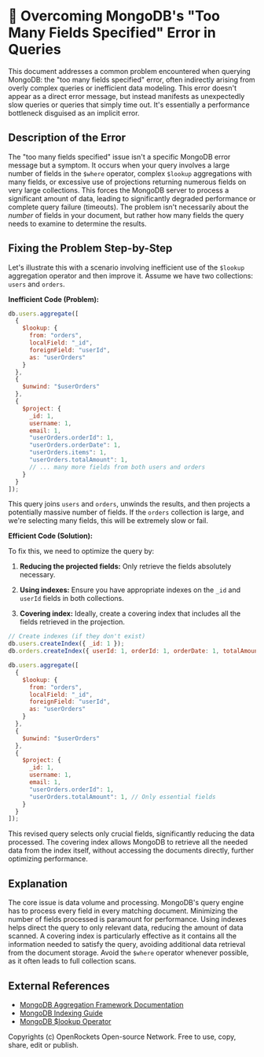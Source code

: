# 🐞 Overcoming MongoDB's "Too Many Fields Specified" Error in Queries


This document addresses a common problem encountered when querying MongoDB: the "too many fields specified" error, often indirectly arising from overly complex queries or inefficient data modeling. This error doesn't appear as a direct error message, but instead manifests as unexpectedly slow queries or queries that simply time out.  It's essentially a performance bottleneck disguised as an implicit error.


## Description of the Error

The "too many fields specified" issue isn't a specific MongoDB error message but a symptom.  It occurs when your query involves a large number of fields in the `$where` operator, complex `$lookup` aggregations with many fields, or excessive use of projections returning numerous fields on very large collections.  This forces the MongoDB server to process a significant amount of data, leading to significantly degraded performance or complete query failure (timeouts).  The problem isn't necessarily about the *number* of fields in your document, but rather how many fields the query needs to examine to determine the results.


## Fixing the Problem Step-by-Step

Let's illustrate this with a scenario involving inefficient use of the `$lookup` aggregation operator and then improve it.  Assume we have two collections: `users` and `orders`.

**Inefficient Code (Problem):**

```javascript
db.users.aggregate([
  {
    $lookup: {
      from: "orders",
      localField: "_id",
      foreignField: "userId",
      as: "userOrders"
    }
  },
  {
    $unwind: "$userOrders"
  },
  {
    $project: {
      _id: 1,
      username: 1,
      email: 1,
      "userOrders.orderId": 1,
      "userOrders.orderDate": 1,
      "userOrders.items": 1,
      "userOrders.totalAmount": 1,
      // ... many more fields from both users and orders
    }
  }
]);
```

This query joins `users` and `orders`, unwinds the results, and then projects a potentially massive number of fields.  If the `orders` collection is large, and we're selecting many fields, this will be extremely slow or fail.


**Efficient Code (Solution):**

To fix this, we need to optimize the query by:

1. **Reducing the projected fields:** Only retrieve the fields absolutely necessary.

2. **Using indexes:** Ensure you have appropriate indexes on the `_id` and `userId` fields in both collections.

3. **Covering index:** Ideally, create a covering index that includes all the fields retrieved in the projection.


```javascript
// Create indexes (if they don't exist)
db.users.createIndex({ _id: 1 });
db.orders.createIndex({ userId: 1, orderId: 1, orderDate: 1, totalAmount: 1 }); //Covering index example

db.users.aggregate([
  {
    $lookup: {
      from: "orders",
      localField: "_id",
      foreignField: "userId",
      as: "userOrders"
    }
  },
  {
    $unwind: "$userOrders"
  },
  {
    $project: {
      _id: 1,
      username: 1,
      email: 1,
      "userOrders.orderId": 1,
      "userOrders.totalAmount": 1, // Only essential fields
    }
  }
]);
```

This revised query selects only crucial fields, significantly reducing the data processed. The covering index allows MongoDB to retrieve all the needed data from the index itself, without accessing the documents directly, further optimizing performance.


## Explanation

The core issue is data volume and processing.  MongoDB's query engine has to process every field in every matching document. Minimizing the number of fields processed is paramount for performance. Using indexes helps direct the query to only relevant data, reducing the amount of data scanned. A covering index is particularly effective as it contains all the information needed to satisfy the query, avoiding additional data retrieval from the document storage.  Avoid the `$where` operator whenever possible, as it often leads to full collection scans.


## External References

* [MongoDB Aggregation Framework Documentation](https://www.mongodb.com/docs/manual/aggregation/)
* [MongoDB Indexing Guide](https://www.mongodb.com/docs/manual/indexes/)
* [MongoDB $lookup Operator](https://www.mongodb.com/docs/manual/reference/operator/aggregation/lookup/)


Copyrights (c) OpenRockets Open-source Network. Free to use, copy, share, edit or publish.

